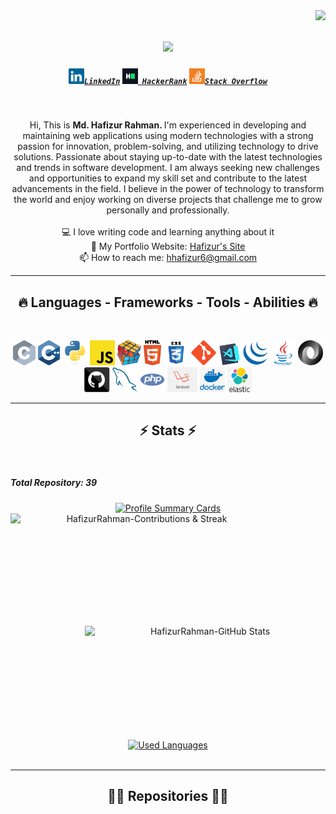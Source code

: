 <img align="right" src="https://visitor-badge.laobi.icu/badge?page_id=HafizurRahman111.HafizurRahman111">

<h1 align="center">
  <a href="https://git.io/typing-svg">
    <img src="https://readme-typing-svg.herokuapp.com/?lines=Hello,+There!+👋;This+is+Hafizur+Rahman;Nice+to+meet+you!&center=true&size=30">
  </a>
</h1>

<h5 align="center">
  <code><a href="https://www.linkedin.com/in/hafizur-rahman-51415120/" target="_blank" title="LinkedIn Profile"><img width="25" src="images/linkedin.svg">LinkedIn</a></code>
  <code><a href="https://www.hackerrank.com/###" target="_blank" title="HackerRank Profile"><img width="25" src="images/hackerrank.png"> HackerRank</a></code>
  <code><a href="https://stackoverflow.com/users/###" target="_blank" title="Stack Overflow Profile"><img width="25" src="images/stackoverflow.svg">Stack Overflow</a></code>
</h5>
<br>
<p align="center">
   Hi, This is <b> Md. Hafizur Rahman. </b>
I'm experienced in developing and maintaining web applications using modern technologies with a strong passion for innovation, problem-solving, and utilizing technology to drive solutions. Passionate about staying up-to-date with the latest technologies and trends in software development. I am always seeking new challenges and opportunities to expand my skill set and contribute to the latest advancements in the field. I believe in the power of technology to transform the world and enjoy working on diverse projects that challenge me to grow personally and professionally.

  <br>
  <br>
  💻 I love writing code and learning anything about it
  <br>
  💬 My Portfolio Website: <a href="https://hafizur.netlify.app/" title="Hafizur Rahman's Website" target="_blank" >Hafizur's Site</a>
  <br>
  📫 How to reach me: <a href="mailto: hhafizur6@gmail.com">hhafizur6@gmail.com</a> 
</p>

<hr>
<h2 align="center">🔥 Languages - Frameworks - Tools - Abilities 🔥</h2>
<br>
<p align="center">
  <code><img title="C" height="40" src="images/c.svg"></code>
  <code><img title="C++" height="40" src="images/cpp.svg"></code>
  <code><img title="Python" height="40" src="images/python-original.svg"></code>
  <code><img title="Javascript" height="40" src="images/javascript.svg"></code>
  <code><img title="Problem Solving" height="40" src="images/problemSolving.png"></code>
  <code><img title="HTML5" height="40" src="images/html5.svg"></code>
  <code><img title="CSS" height="40" src="images/css.svg"></code>
  <code><img title="Git" height="40" src="images/git-original.svg"></code>
  <code><img title="Visual Studio Code" height="35" src="images/vscode.png"></code>
  <code><img title="JQuery" height="40" src="images/jquery-original.svg"></code>
  <code><img title="Java" height="40" src="images/java-original.svg"></code>
  <code><img title="JSON" height="40" src="images/json.svg"></code>
  <code><img title="GitHub" height="40" src="images/github.svg"></code>
  <code><img title="MySQL" height="40" src="images/mysql.svg"></code>
  <code><img title="PHP" height="40" src="images/php.svg"></code>
  <code><img title="Laravel" height="40" src="images/laravel.png"></code>
  <code><img title="Docker" height="40" src="images/docker.png"></code>
  <code><img title="Elastic Search" height="40" src="images/elastic.png"></code>
  
</p>
<hr>

<h2 align="center">⚡ Stats ⚡</h2>
<br>
<h5> Total Repository: 39 </h5>
<p align=center>
  <div align=center>
    <a href="https://github-profile-summary-cards.vercel.app/api/cards/profile-details?username=HafizurRahman111&theme=nord_dark" target="_blank" title="Profile Summary">
      <img width="860" height="200" src="https://github-profile-summary-cards.vercel.app/api/cards/profile-details?username=HafizurRahman111&theme=nord_dark" alt="Profile Summary Cards" />
    </a>
    <a href="https://github-readme-streak-stats.herokuapp.com/?user=HafizurRahman111&theme=calm&border=61dafb&hide_border=true" target="_blank" title="Contributions & Streak">
      <img width="420" height="180" align="left" src="https://github-readme-streak-stats.herokuapp.com/?user=HafizurRahman111&theme=calm&border=61dafb&hide_border=true" alt="HafizurRahman-Contributions & Streak" />
    </a>
    <a href="https://github-readme-stats.vercel.app/api?username=HafizurRahman111&show_icons=true&theme=calm&border_color=61dafb&hide_border=true" target="_blank" title="GitHub Stats">
      <img width="385" height="180" align="right" src="https://github-readme-stats.vercel.app/api?username=HafizurRahman111&show_icons=true&theme=calm&border_color=61dafb&hide_border=true" alt="HafizurRahman-GitHub Stats" />
    </a>
  </div>
  <br><br><br><br><br><br><br>
  <div align=center>
    <!-- GitHub Stats - Language Card -->
    <a href="https://github-readme-stats.vercel.app/api/top-langs/?username=HafizurRahman111&hide=c%23,powershell,Mathematica,Ruby,Objective-C,Objective-C%2b%2b,Cuda&title_color=61dafb&text_color=ffffff&icon_color=61dafb&bg_color=20232a&langs_count=12&layout=compact&border_color=61dafb&hide_border=true" target="_blank" title="Used Languages">
      <img width="600" height="200" align="center" src="https://github-readme-stats.vercel.app/api/top-langs/?username=HafizurRahman111&hide=c%23,powershell,Mathematica,Ruby,Objective-C,Objective-C%2b%2b,Cuda&title_color=61dafb&text_color=ffffff&icon_color=61dafb&bg_color=20232a&langs_count=12&layout=compact&border_color=61dafb&hide_border=true" alt="Used Languages" />
    </a>
  </div>
  <br>
</p>

<hr>

<h2 align="center">👨‍💻 Repositories 👨‍💻</h2>
